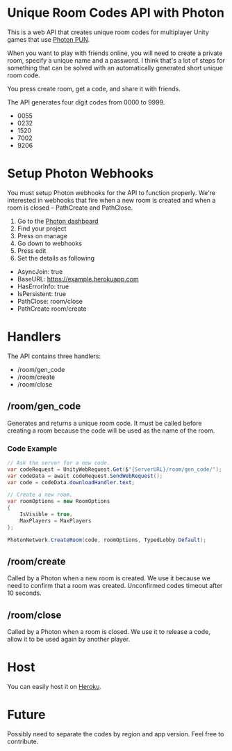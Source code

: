 # Unique Room Codes API with Photon

This is a web API that creates unique room codes for multiplayer Unity games that use [Photon PUN](https://www.photonengine.com/pun).

When you want to play with friends online, you will need to create a private room, specify a unique name and a password. I think that's a lot of steps for something that can be solved with an automatically generated short unique room code. 

You press create room, get a code, and share it with friends.

The API generates four digit codes from 0000 to 9999.

- 0055
- 0232
- 1520
- 7002
- 9206

# Setup Photon Webhooks

You must setup Photon webhooks for the API to function properly. We're interested in webhooks that fire when a new room is created and when a room is closed – PathCreate and PathClose.

1. Go to the [Photon dashboard](https://dashboard.photonengine.com/)
2. Find your project
3. Press on manage
4. Go down to webhooks
5. Press edit
6. Set the details as following

- AsyncJoin: true
- BaseURL: https://example.herokuapp.com
- HasErrorInfo: true
- IsPersistent: true
- PathClose: room/close
- PathCreate room/create

# Handlers

The API contains three handlers:

- /room/gen_code
- /room/create
- /room/close

## /room/gen_code

Generates and returns a unique room code. It must be called before creating a room because the code will be used as the name of the room.

### Code Example

```cs
// Ask the server for a new code.
var codeRequest = UnityWebRequest.Get($"{ServerURL}/room/gen_code/");
var codeData = await codeRequest.SendWebRequest();
var code = codeData.downloadHandler.text;

// Create a new room.
var roomOptions = new RoomOptions
{
	IsVisible = true,
	MaxPlayers = MaxPlayers
};

PhotonNetwork.CreateRoom(code, roomOptions, TypedLobby.Default);
```

## /room/create

Called by a Photon when a new room is created. We use it because we need to confirm that a room was created. Unconfirmed codes timeout after 10 seconds.

## /room/close

Called by a Photon when a room is closed. We use it to release a code, allow it to be used again by another player.

# Host
You can easily host it on [Heroku](https://heroku.com/).

# Future

Possibly need to separate the codes by region and app version. Feel free to contribute.
